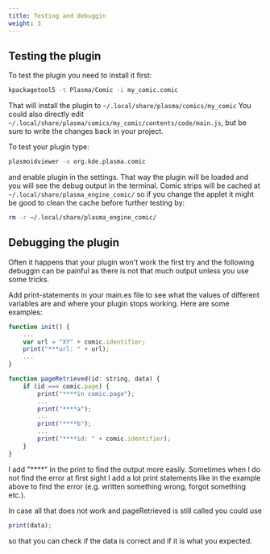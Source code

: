 ```yaml
---
title: Testing and debuggin
weight: 3
---
```



## Testing the plugin

To test the plugin you need to install it first:

```bash
kpackagetool5 -t Plasma/Comic -i my_comic.comic
```

That will install the plugin to `~/.local/share/plasma/comics/my_comic`
You could also directly edit `~/.local/share/plasma/comics/my_comic/contents/code/main.js`, but be sure to write the changes back in your project.

To test your plugin type:

```bash
plasmoidviewer -a org.kde.plasma.comic
```

and enable plugin in the settings. That way the plugin will be loaded and you will see the debug output in the terminal.
Comic strips will be cached at `~/.local/share/plasma_engine_comic/` so if you change the applet it might be good to clean the cache before further testing by:

```bash
rm -r ~/.local/share/plasma_engine_comic/
```

## Debugging the plugin

Often it happens that your plugin won't work the first try and the following
debuggin can be painful as there is not that much output unless you use some
tricks.

Add print-statements in your main.es file to see what the values of different
variables are and where your plugin stops working. Here are some examples:

```js
function init() {
    ...
    var url = "XY" + comic.identifier;
    print("***url: " + url);
    ...
}

function pageRetrieved(id: string, data) {
    if (id === comic.page) {
        print("****in comic.page");
        ...
        print("****a");
        ...
        print("****b");
        ...
        print("****id: " + comic.identifier);
    }
}
```

I add "****" in the print to find the output more easily.
Sometimes when I do not find the error at first sight I add a lot print statements like in the example above to find the error (e.g. written something wrong, forgot something etc.).

In case all that does not work and pageRetrieved is still called you could use

```js
print(data);
```

so that you can check if the data is correct and if it is what you expected.
